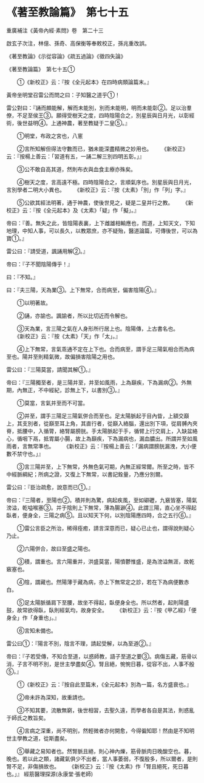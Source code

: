 # 《著至教論篇》　第七十五




重廣補注《黃帝內經·素問》卷　第二十三


啟玄子次注，林億、孫奇、高保衡等奉敕校正，孫兆重改誤。


《著至教論》《示從容論》《疏五過論》《徵四失論》


《著至教論篇》　第七十五①


　　①《新校正》云：『按《全元起本》在四時病類論篇末。』


黃帝坐明堂召雷公而問之曰：子知醫之道乎①！


雷公對曰：『誦而頗能解，解而未能別，別而未能明，明而未能彰②。足以治羣僚，不足至侯王③。願得受樹天之度，四時陰陽合之，別星辰與日月光，以彰經術，後世益明④。上通神農，著至教疑于二皇⑤。』


　　①明堂，布政之宮也，八窻


　　②言所知解但得法守數而已，猶未能深盡精微之妙用也。
　　《新校正》云：『按楊上善云：「習道有五，一誦二解三別四明五彰。」』


　　③公不敢自高其道，然則布衣與血食主療亦殊矣。


　　④樹天之度，言高遠不極。四時陰陽合之，言順氣序也。別星辰與日月光，言別學者二明大小異也。
　　《新校正》云：『按《太素》「別」作「列」字。』


　　⑤公欲其經法明著，通于神農，使後世見之，疑是二皇并行之教。
　　《新校正》云：『按《全元起本》及《太素》「疑」作「擬」。』


帝曰：『善。無失之此，皆陰陽表裏，上下雌雄相輸應也，而道，上知天文，下知地理，中知人事，可以長久，以教眾庶，亦不疑殆，醫道論篇，可傳後世，可以為寶①。』


雷公曰：『請受道，諷誦用解②。』


帝曰：『子不聞陰陽傳乎！』


曰：『不知。』


曰：『夫三陽，天為業③。上下無常，合而病至，偏害陰陽④。』


　　①以明著故。


　　②誦，亦諭也。諷諭者，所以比切近而令解也。


　　③天為業，言三陽之氣在人身形所行居上也。陰陽傳，上古書名也。
　　《新校正》云：『按《太素》「天」作「太」。』


　　④上下無常，言氣乖通不定在上下也。合而病至，謂手足三陽氣相合而為病至也。陽并至則精氣微，故偏損害陰陽之用也。


雷公曰：『三陽莫當，請聞其解①。』


帝曰：『三陽獨至者，是三陽并至，并至如風雨，上為巔疾，下為漏病②。外無期，內無正，不中經紀，診無上下，以書別③。』


　　①莫當，言氣并至而不可當。


　　②并至，謂手三陽足三陽氣併合而至也。足太陽脈起于目內眥，上額交巔上，其支別者，從巔至耳上角，其直行者，從巔入絡腦，還出別下項，從肩髆內夾脊，抵腰中，入循膂，絡腎屬膀胱。手太陽脈起于手，循臂上行交肩上，入缺盆絡心，循咽下鬲，抵胃屬小腸，故上為巔疾，下為漏病也，漏血膿出。所謂并至如風雨者，言無常準也。
　　《新校正》云：『按楊上善云：「漏病謂膀胱漏洩，大小便數不禁守也。」』


　　③言三陽并至，上下無常，外無色氣可期，內無正經常爾。所至之時，皆不中經脈綱紀；所病之證，又復上下無常，以書記銓量，乃應分別爾。


雷公曰：『臣治疏愈，說意而已①。』


帝曰：『三陽者，至陽也②。積并則為驚，病起疾風，至如礔礰，九竅皆塞，陽氣滂溢，乾嗌喉塞③。并于陰則上下無常，薄為腸澼④。此謂三陽，直心坐不得起臥者，便身全，三陽之病⑤。且以知天下何，以別陰陽應四時，合之五行⑥。』


　　①雷公言臣之所治，稀得痊癒，請言深意而已，疑心已止也，謂得說則疑心乃止。


　　②六陽併合，故曰至盛之陽也。


　　③積，謂重也。言六陽重并，洪盛莫當，陽憤鬱惟盛，是為滂溢無涯，故乾竅塞也。


　　④陰，謂藏也。然陽薄于藏為病，亦上下無常定之診，若在下為病便數赤白。


　　⑤足太陽脈循肩下至腰，故坐不得起，臥便身全也。所以然者，起則陽盛鼓，故常欲得臥，臥則經氣均，故身安全。
　　《新校正》云：『按《甲乙經》「便身全」作「身重也」。』


　　⑥言知未備也。


雷公曰①：『陽言不別，陰言不理，請起受解，以為至道②。』


帝曰：『子若受傳，不知合至道，以惑師教，語子至道之要③。病傷五藏，筋骨以消，子言不明不別，是世主學盡矣④。腎且絕，惋惋日暮，從容不出，人事不殷⑤。』


　　①《新校正》云：『按自此至篇末，《全元起本》別為一篇，名方盛衰也。』


　　②帝未許為深知，故重請也。


　　③不知其要，流散無窮，後世相習，去聖久遠，而學者各自是其法，則惑亂于師氏之教旨矣。


　　④言病之深重，尚不明別，然輕微者亦何開愈，今得徧知耶！然由是不知明世主學教之道，從斯盡矣。


　　⑤舉藏之易知者也。然腎脈且絕，則心神內爍，筋骨脈肉日晚酸空也。暮，晚也。若以此之類，諸藏氣俱少不出者，當人事萎弱，不復殷多，所以爾者，是則腎不足，非傷損故也。
　　《新校正》云：『按《太素》作「腎且絕死，死日暮也。」』
經筋醫理探源(永康堂‧張老師)
             


